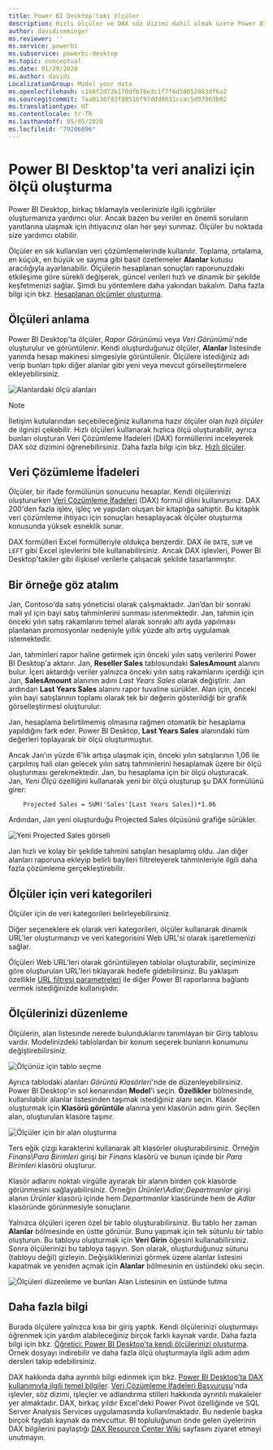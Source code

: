 ```yaml
---
title: Power BI Desktop'taki ölçüler
description: Hızlı ölçüler ve DAX söz dizimi dahil olmak üzere Power BI Desktop'ta ölçü oluşturma ve kullanma
author: davidiseminger
ms.reviewer: ''
ms.service: powerbi
ms.subservice: powerbi-desktop
ms.topic: conceptual
ms.date: 01/29/2020
ms.author: davidi
LocalizationGroup: Model your data
ms.openlocfilehash: c166f2d72b170dfb76e3c1f7f6d50052083df6a2
ms.sourcegitcommit: 7aa0136f93f88516f97ddd8031ccac5d07863b92
ms.translationtype: HT
ms.contentlocale: tr-TR
ms.lasthandoff: 05/05/2020
ms.locfileid: "79206896"
---
```

# <a name="create-measures-for-data-analysis-in-power-bi-desktop"></a>Power BI Desktop'ta veri analizi için ölçü oluşturma

Power BI Desktop, birkaç tıklamayla verilerinizle ilgili içgörüler oluşturmanıza yardımcı olur. Ancak bazen bu veriler en önemli soruların yanıtlarına ulaşmak için ihtiyacınız olan her şeyi sunmaz. Ölçüler bu noktada size yardımcı olabilir.

Ölçüler en sık kullanılan veri çözümlemelerinde kullanılır. Toplama, ortalama, en küçük, en büyük ve sayma gibi basit özetlemeler **Alanlar** kutusu aracılığıyla ayarlanabilir. Ölçülerin hesaplanan sonuçları raporunuzdaki etkileşime göre sürekli değişerek, güncel verileri hızlı ve dinamik bir şekilde keşfetmenizi sağlar. Şimdi bu yöntemlere daha yakından bakalım. Daha fazla bilgi için bkz. [Hesaplanan ölçümler oluşturma](/learn/modules/model-data-power-bi/4b-create-calculated-measures).

## <a name="understanding-measures"></a>Ölçüleri anlama

Power BI Desktop'ta ölçüler, *Rapor Görünümü* veya *Veri Görünümü*'nde oluşturulur ve görüntülenir. Kendi oluşturduğunuz ölçüler, **Alanlar** listesinde yanında hesap makinesi simgesiyle görüntülenir. Ölçülere istediğiniz adı verip bunları tıpkı diğer alanlar gibi yeni veya mevcut görselleştirmelere ekleyebilirsiniz.

![Alanlardaki ölçü alanları](media/desktop-measures/measuresinpbid_measinfieldlist.png)

> [!NOTE]
> İletişim kutularından seçebileceğiniz kullanıma hazır ölçüler olan *hızlı ölçüler* de ilginizi çekebilir. Hızlı ölçüleri kullanarak hızlıca ölçü oluşturabilir, ayrıca bunları oluşturan Veri Çözümleme İfadeleri (DAX) formüllerini inceleyerek DAX söz dizimini öğrenebilirsiniz. Daha fazla bilgi için bkz. [Hızlı ölçüler](desktop-quick-measures.md).
> 
> 

## <a name="data-analysis-expressions"></a>Veri Çözümleme İfadeleri

Ölçüler, bir ifade formülünün sonucunu hesaplar. Kendi ölçülerinizi oluştururken [Veri Çözümleme İfadeleri](/dax/) (DAX) formül dilini kullanırsınız. DAX 200'den fazla işlev, işleç ve yapıdan oluşan bir kitaplığa sahiptir. Bu kitaplık veri çözümleme ihtiyacı için sonuçları hesaplayacak ölçüler oluşturma konusunda yüksek esneklik sunar.

DAX formülleri Excel formülleriyle oldukça benzerdir. DAX ile `DATE`, `SUM` ve `LEFT` gibi Excel işlevlerini bile kullanabilirsiniz. Ancak DAX işlevleri, Power BI Desktop'takiler gibi ilişkisel verilerle çalışacak şekilde tasarlanmıştır.

## <a name="lets-look-at-an-example"></a>Bir örneğe göz atalım

Jan, Contoso'da satış yöneticisi olarak çalışmaktadır. Jan’dan bir sonraki mali yıl için bayi satış tahminlerini sunması istenmektedir. Jan, tahmin için önceki yılın satış rakamlarını temel alarak sonraki altı ayda yapılması planlanan promosyonlar nedeniyle yıllık yüzde altı artış uygulamak istemektedir.

Jan, tahminleri rapor haline getirmek için önceki yılın satış verilerini Power BI Desktop'a aktarır. Jan, **Reseller Sales** tablosundaki **SalesAmount** alanını bulur. İçeri aktardığı veriler yalnızca önceki yılın satış rakamlarını içerdiği için Jan, **SalesAmount** alanının adını *Last Years Sales* olarak değiştirir. Jan ardından **Last Years Sales** alanını rapor tuvaline sürükler. Alan için, önceki yılın bayi satışlarının toplamı olarak tek bir değerin gösterildiği bir grafik görselleştirmesi oluşturulur.

Jan, hesaplama belirtilmemiş olmasına rağmen otomatik bir hesaplama yapıldığını fark eder. Power BI Desktop, **Last Years Sales** alanındaki tüm değerleri toplayarak bir ölçü oluşturmuştur.

Ancak Jan'ın yüzde 6'lık artışa ulaşmak için, önceki yılın satışlarının 1,06 ile çarpılmış hali olan gelecek yılın satış tahminlerini hesaplamak üzere bir ölçü oluşturması gerekmektedir. Jan, bu hesaplama için bir ölçü oluşturacak. Jan, *Yeni Ölçü* özelliğini kullanarak yeni bir ölçü oluşturup şu DAX formülünü girer:

```dax
    Projected Sales = SUM('Sales'[Last Years Sales])*1.06
```

Ardından, Jan yeni oluşturduğu Projected Sales ölçüsünü grafiğe sürükler.

![Yeni Projected Sales görseli](media/desktop-measures/measuresinpbid_lastyearsales.png)

Jan hızlı ve kolay bir şekilde tahmini satışları hesaplamış oldu. Jan diğer alanları raporuna ekleyip belirli bayileri filtreleyerek tahminleriyle ilgili daha fazla çözümleme gerçekleştirebilir.

## <a name="data-categories-for-measures"></a>Ölçüler için veri kategorileri

Ölçüler için de veri kategorileri belirleyebilirsiniz.

Diğer seçeneklere ek olarak veri kategorileri, ölçüler kullanarak dinamik URL'ler oluşturmanızı ve veri kategorisini Web URL'si olarak işaretlemenizi sağlar.

Ölçüleri Web URL'leri olarak görüntüleyen tablolar oluşturabilir, seçiminize göre oluşturulan URL'leri tıklayarak hedefe gidebilirsiniz. Bu yaklaşım özellikle [URL filtresi parametreleri](service-url-filters.md) ile diğer Power BI raporlarına bağlantı vermek istediğinizde kullanışlıdır.

## <a name="organizing-your-measures"></a>Ölçülerinizi düzenleme

Ölçülerin, alan listesinde nerede bulunduklarını tanımlayan bir *Giriş* tablosu vardır. Modelinizdeki tablolardan bir konum seçerek bunların konumunu değiştirebilirsiniz.

![Ölçünüz için tablo seçme](media/desktop-measures/measures-03.png)

Ayrıca tablodaki alanları *Görüntü Klasörleri*'nde de düzenleyebilirsiniz. Power BI Desktop'ın sol kenarından **Model**'i seçin. **Özellikler** bölmesinde, kullanılabilir alanlar listesinden taşımak istediğiniz alanı seçin. Klasör oluşturmak için **Klasörü görüntüle** alanına yeni klasörün adını girin. Seçilen alan, oluşturulan klasöre taşınır.

![Ölçüler için bir alan oluşturma](media/desktop-measures/measures-04.gif)

Ters eğik çizgi karakterini kullanarak alt klasörler oluşturabilirsiniz. Örneğin *Finans\Para Birimleri* girişi bir *Finans* klasörü ve bunun içinde bir *Para Birimleri* klasörü oluşturur.

Klasör adlarını noktalı virgülle ayırarak bir alanın birden çok klasörde görünmesini sağlayabilirsiniz. Örneğin *Ürünler\Adlar;Departmanlar* girişi alanın *Ürünler* klasörü içinde hem *Departmanlar* klasöründe hem de *Adlar* klasöründe görünmesiyle sonuçlanır.

Yalnızca ölçüleri içeren özel bir tablo oluşturabilirsiniz. Bu tablo her zaman **Alanlar** bölmesinde en üstte görünür. Bunu yapmak için tek sütunlu bir tablo oluşturun. Bu tabloyu oluşturmak için **Veri Girin** öğesini kullanabilirsiniz. Sonra ölçülerinizi bu tabloya taşıyın. Son olarak, oluşturduğunuz sütunu (tabloyu değil) gizleyin. Değişikliklerinizi görmek üzere alanlar listesini kapatmak ve yeniden açmak için **Alanlar** bölmesinin en üstündeki oku seçin.

![Ölçüleri düzenleme ve bunları Alan Listesinin en üstünde tutma](media/desktop-measures/measures-05.png)

## <a name="learn-more"></a>Daha fazla bilgi

Burada ölçülere yalnızca kısa bir giriş yaptık. Kendi ölçülerinizi oluşturmayı öğrenmek için yardım alabileceğiniz birçok farklı kaynak vardır. Daha fazla bilgi için bkz. [Öğretici: Power BI Desktop'ta kendi ölçülerinizi oluşturma](desktop-tutorial-create-measures.md). Örnek dosyayı indirebilir ve daha fazla ölçü oluşturmayla ilgili adım adım dersleri takip edebilirsiniz.  

DAX hakkında daha ayrıntılı bilgi edinmek için bkz. [Power BI Desktop'ta DAX kullanımıyla ilgili temel bilgiler](desktop-quickstart-learn-dax-basics.md). [Veri Çözümleme İfadeleri Başvurusu](/dax/)'nda işlevler, söz dizimi, işleçler ve adlandırma stilleri hakkında ayrıntılı makaleler yer almaktadır. DAX, birkaç yıldır Excel'deki Power Pivot özelliğinde ve SQL Server Analysis Services uygulamasında kullanılmaktadır. Bu nedenle başka birçok faydalı kaynak da mevcuttur. BI topluluğunun önde gelen üyelerinin DAX bilgilerini paylaştığı [DAX Resource Center Wiki](https://social.technet.microsoft.com/wiki/contents/articles/1088.dax-resource-center.aspx) sayfasını ziyaret etmeyi unutmayın.
